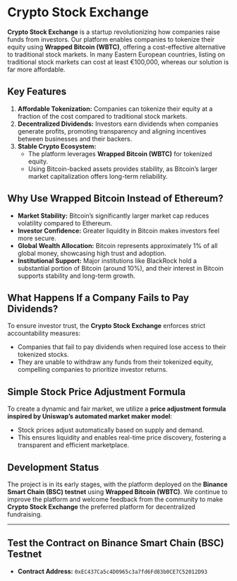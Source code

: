 # Crypto Stock Exchange

**Crypto Stock Exchange** is a startup revolutionizing how companies raise funds from investors. Our platform enables companies to tokenize their equity using **Wrapped Bitcoin (WBTC)**, offering a cost-effective alternative to traditional stock markets. In many Eastern European countries, listing on traditional stock markets can cost at least €100,000, whereas our solution is far more affordable.

## Key Features

1. **Affordable Tokenization:** Companies can tokenize their equity at a fraction of the cost compared to traditional stock markets.
2. **Decentralized Dividends:** Investors earn dividends when companies generate profits, promoting transparency and aligning incentives between businesses and their backers.
3. **Stable Crypto Ecosystem:**
   - The platform leverages **Wrapped Bitcoin (WBTC)** for tokenized equity.
   - Using Bitcoin-backed assets provides stability, as Bitcoin’s larger market capitalization offers long-term reliability.

## Why Use Wrapped Bitcoin Instead of Ethereum?

- **Market Stability:** Bitcoin’s significantly larger market cap reduces volatility compared to Ethereum.
- **Investor Confidence:** Greater liquidity in Bitcoin makes investors feel more secure.
- **Global Wealth Allocation:** Bitcoin represents approximately 1% of all global money, showcasing high trust and adoption.
- **Institutional Support:** Major institutions like BlackRock hold a substantial portion of Bitcoin (around 10%), and their interest in Bitcoin supports stability and long-term growth.

## What Happens If a Company Fails to Pay Dividends?

To ensure investor trust, the **Crypto Stock Exchange** enforces strict accountability measures:
- Companies that fail to pay dividends when required lose access to their tokenized stocks.
- They are unable to withdraw any funds from their tokenized equity, compelling companies to prioritize investor returns.

## Simple Stock Price Adjustment Formula

To create a dynamic and fair market, we utilize a **price adjustment formula inspired by Uniswap’s automated market maker model**:
- Stock prices adjust automatically based on supply and demand.
- This ensures liquidity and enables real-time price discovery, fostering a transparent and efficient marketplace.

## Development Status

The project is in its early stages, with the platform deployed on the **Binance Smart Chain (BSC) testnet** using **Wrapped Bitcoin (WBTC)**. We continue to improve the platform and welcome feedback from the community to make **Crypto Stock Exchange** the preferred platform for decentralized fundraising.

---

## Test the Contract on Binance Smart Chain (BSC) Testnet

- **Contract Address:** `0xEC437Ca5c4D0965c3a7fd6Fd83b0CE7C52012D93`
